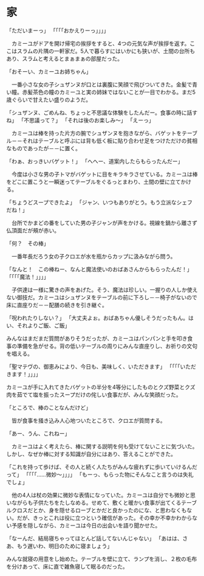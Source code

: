 # 家

「ただいまーっ」
「「「「おかえりーっ」」」」

　カミーユがドアを開け帰宅の挨拶をすると、4つの元気な声が挨拶を返す。ここはスラムの片隅の一軒家だ。5人で暮らすにはいかにも狭いが、土間の台所もあり、スラムと考えるとまぁまぁの部屋だった。

「おそーい、カミーユお姉ちゃん」

　一番小さな女の子シュザンヌが口とは裏腹に笑顔で飛びついてきた。金髪で青い瞳。赤髪茶色の瞳のカミーユと実の姉妹ではないことが一目でわかる。まだ5歳ぐらいで甘えたい盛りのようだ。

「シュザンヌ、ごめんね、ちょっと不思議な体験をしたんだー。食事の時に話すね」
「不思議って？」
「それは後のお楽しみ〜」
「えーっ」

　カミーユは棒を持った片方の腕でシュザンヌを抱きながら、バゲットをテーブル－－それはテーブルと呼ぶには背も低く板に貼り合わせ足をつけただけの貧相なものであったが－－に置く。

「わぁ、おっきいバゲット！」
「へへー、道案内したらもらったんだー」

　今度は小さな男の子トマがバゲットに目をキラキラさせている。カミーユは棒をどこに置こうと一瞬迷ってテーブルをぐるっとまわり、土間の壁に立てかける。

「ちょうどスープできたよ」
「ジャン、いつもありがとう。もう立派なシェフだね！」

　台所でかまどの番をしていた男の子ジャンが声をかける。視線を鍋から離さず仏頂面だが頰が赤い。

「何？　その棒」

　一番年長だろう女の子クロエが水を瓶からカップに汲みながら問う。

「なんと！　この棒ねー、なんと魔法使いのおばあさんからもらったんだ！」
「「「「魔法！」」」」

　子供達は一様に驚きの声をあげた。そう、魔法は珍しい。一握りの人しか使えない御技だ。カミーユはシュザンヌをテーブルの前に下ろし－－椅子がないので床に直座りだ－－配膳の続きを引き継ぐ。

「呪われたりしない？」
「大丈夫よぉ。おばあちゃん優しそうだったもん。はい、それよりご飯、ご飯」

みんなはまだまだ質問がありそうだったが、カミーユはパンパンと手を叩き食事の準備を急がせる。背の低いテーブルの周りにみんな直座りし、お祈りの文句を唱える。

「聖マテヴの、御恵みにより、今日も、美味しく、いただきます」
「「「「いただきます！」」」」

カミーユが手に入れてきたバゲットの半分を4等分にしたものとクズ野菜とクズ肉を茹でて塩を振ったスープだけの侘しい食事だが、みんな笑顔だった。



「ところで、棒のことなんだけど」

　皆が食事を掻き込み人心地ついたところで、クロエが質問する。

「あー、うん、これねー」

　カミーユはよく考えたら、棒に関する説明を何も受けてないことに気づいた。しかし、なぜか棒に対する知識が自分にはあり、答えることができた。

「これを持って歩けば、その人と続く人たちがみんな疲れずに歩いていけるんだって」
「「「「……微妙〜」」」」
「もーっ、もらった物にそんなこと言うのは失礼でしょ」

　他の4人は杖の効果に微妙な表情になっていた。カミーユは自分でも微妙と思いながらも子供たちをたしなめる。せめて、敷くと暖かい食事が出てくるテーブルクロスだとか、身を隠せるローブとかだと良かったのにな、と思わなくもない。だが、きっとこれは役に立つという確信があった。その幸か不幸かわからない予感を隠しながら、カミーユは今日の出会いを語り聞かせた。

「なーんだ、結局寝ちゃってほとんど話してないんじゃない」
「あはは、さあ、もう遅いわ、明日のために寝ましょう」

みんな就寝の用意をし始めた。テーブルを壁に立て、ランプを消し、２枚の毛布を分けあって、床に直で雑魚寝して眠るのだった。

